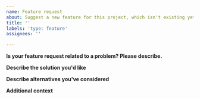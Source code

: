 ```yaml
---
name: Feature request
about: Suggest a new feature for this project, which isn't existing yet.
title: ''
labels: 'type: feature'
assignees: ''

---
```


<!-- If you're requesting an improvement for an existing feature, then please consider filling out an "enhancement request" instead! -->
<!-- If you want to report a bug or an error, then please consider filling out a "bug report" instead! -->


**Is your feature request related to a problem? Please describe.**
<!-- A clear and concise description of what the problem is. Ex. I'm always frustrated when [...] -->

**Describe the solution you'd like**
<!-- A clear and concise description of what you want to happen.
-->

**Describe alternatives you've considered**
<!-- A clear and concise description of any alternative solutions or features you've considered.
-->

**Additional context**
<!-- Add any other context or screenshots about the feature request here.
-->
